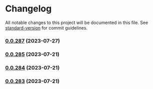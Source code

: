 # Changelog

All notable changes to this project will be documented in this file. See [standard-version](https://github.com/conventional-changelog/standard-version) for commit guidelines.

### [0.0.287](https://github.com/beerent/embtr/compare/v0.0.286...v0.0.287) (2023-07-27)

### [0.0.285](https://github.com/beerent/embtr/compare/v0.0.284...v0.0.285) (2023-07-21)

### [0.0.284](https://github.com/beerent/embtr/compare/v0.0.283...v0.0.284) (2023-07-21)

### [0.0.283](https://github.com/beerent/embtr/compare/v0.0.282...v0.0.283) (2023-07-21)
